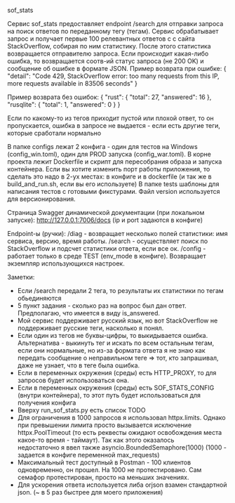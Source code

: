 sof_stats

Сервис sof_stats предоставляет endpoint /search для отправки запроса на поиск ответов по переданному тегу (тегам).
Сервис обрабатывает запрос и получает первые 100 релевантных ответов c с сайта StackOverflow, собирая по ним статистику.
После этого статистика возвращается отправителю запроса.
Если происходит какая-либо ошибка, то возвращается соотв-ий статус запроса (не 200 OK) и сообщение об ошибке в формате
JSON.
Пример возврата при ошибке:
{
  "detail": "Code 429, StackOverflow error: too many requests from this IP, more requests available in 83506 seconds"
}

Пример возврата без ошибок:
{
  "rust": {
    "total": 27,
    "answered": 16
  },
  "rusqlite": {
    "total": 1,
    "answered": 0
  }
}

Если по какому-то из тегов приходит пустой или плохой ответ, то он пропускается,
ошибка в запросе не выдается - если есть другие теги, которые сработали нормально

В папке configs лежат 2 конфига - один для тестов на Windows (config_win.toml), один для PROD запуска (config_war.toml).
В корне проекта лежит Dockerfile и скрипт для пересобрания образа и запуска контейнера.
Если вы хотите изменить порт работы приложения, то сделать это надо в 2-ух местах: в конфиге и
в dockerfile (и так же в build_and_run.sh, если вы его используете)
В папке tests шаблоны для написания тестов с готовыми фикстурами.
Файл version используется для версионирования.

Страница Swagger динамической документации (при локальном запуске):
http://127.0.0.1:7006/docs (ip и port задаются в конфиге)

Endpoint-ы (ручки):
/diag - возвращает несколько полей статистики: имя сервиса, версию, время работы.
/search - осуществляет поиск по StackOverflow и подсчет статистики ответа, если все ок.
/config - работает только в среде TEST (env_mode в конфиге). Возвращает экземпляр использующихся настроек.

Заметки:

- Если /search передали 2 тега, то результаты их статистики по тегам обьединяются
- 5 пункт задания - сколько раз на вопрос был дан ответ. Предполагаю, что имеется в виду is_answered.
- Мой сервис поддерживает русский язык, но вот StackOverflow не поддерживает русские теги, насколько я понял.
- Если один из тегов не буквы-цифры, то выкидывается ошибка. Альтернатива - выкинуть тег и искать по всем остальным
  тегам, если они нормальные, но из-за формата ответа я не знаю как передать сообщение о неправильном теге =>
  тот, кто запрашивал, даже не узнает, что в теге была ошибка.
- Если в переменных окружения (среды) есть HTTP_PROXY, то для запросов будет использоваться она.
- Если в переменных окружения (среды) есть SOF_STATS_CONFIG (внутри контейнера), то этот путь
  будет использоваться для получения конфига
- Вверху run_sof_stats.py есть список TODO
- Для ограничения в 1000 запросов я использовал httpx.limits. Однако при превышении лимита просто вызывается исключение
  httpx.PoolTimeout (то есть реквесты ожидают освобождения места какое-то время - таймаут). Так как этого оказалось  
  недостаточно я ввел также asyncio.BoundedSemaphore(1000) (1000 - задается в конфиге переменной max_requests)
- Максимальный тест доступный в Postman - 100 клиентов одновременно, он прошел. На 1000 не протестировано.
  Сам семафор протестирован, просто на меньших значениях.
- Для ускорения ответа используется либа orjson взамен стандартной json. (~ в 5 раз быстрее для моего приложения)